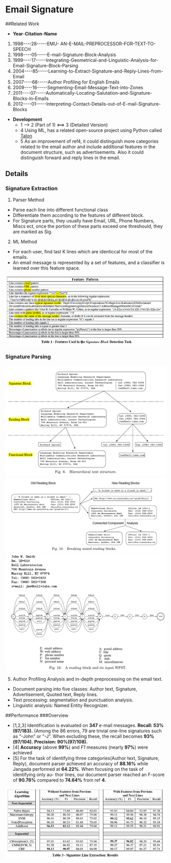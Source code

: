 # Email Signature

##Related Work 
 - **Year**-**Citation**-**Name**

1. 1998----28-----EMU- AN-E-MAIL-PREPROCESSOR-FOR-TEXT-TO-SPEECH
2. 1998----05-----E-mail-Signature-Block-Analysis
3. 1999----17-----Integrating-Geometrical-and-Linguistic-Analysis-for-Email-Signature-Block-Parsing
4. 2004----85-----Learning-to-Extract-Signature-and-Reply-Lines-from-Email
5. 2007----68-----Author Profiling for English Emails
6. 2009----16-----Segmenting-Email-Message-Text-into-Zones
7. 2011----07-----Automatically-Locating-Salutation-and-Signature-Blocks-in-Emails
8. 2012----01-----Interpreting-Contact-Details-out-of-E-mail-Signature-Blocks


- **Development**
  - 1 --> 2 (Part of 1) <==> 3 (Detailed Version)
  - 4 Using ML, has a related open-source project using Python called [Talon](https://github.com/mailgun/talon)
  - 5 As an improvement of ref4, it could distinguish more categories related to the email author and include additional features in the document structure, such as advertisements. Also it could distinguish forward and reply lines in the email.

## Details
### Signature Extraction
1. Parser Method
  - Parse each line into different functional class
  - Differentiate them according to the features of different block. 
  - For Signature parts, they usually have Email, URL, Phone Numbers, Miscs ect, once the portion of these parts exceed one threshould, they are marked as Sig.

2. ML Method
  - For each user, find last K lines which are identiccal for most of the emails.
  - An email message is represented by a set of features, and a classifier is
learned over this feature space.

![Screen Shot 2016-01-27 at 2.04.43 PM.png](img/D1B45FA00952AD4130BB007FA37FF4B9.png)

### Signature Parsing
![Screen Shot 2016-01-27 at 2.10.43 PM.png](img/FC88982F824B284519BC6823D6350779.png)
![Screen Shot 2016-01-27 at 2.11.13 PM.png](img/C976B739B1EE572FD3192CD10D1F51B3.png)
![Screen Shot 2016-01-27 at 2.13.58 PM.png](img/0C7A39A738C45F6380F11D30493DF6F1.png)

5. Author Profiling
  Analysis and in-depth preprocessing on the email text.
  - Document parsing into five classes: Author text, Signature, Advertisement, Quoted text, Reply lines. 
  - Text processing: segmentation and punctuation analysis.
  - Linguistic analysis: Named Entity Recognizer.
  

##Performance
###Overview
- [1,2,3] Identification is evaluated on __347__ e-mail messages. 
__Recall: 53% (97/183).__ (Among the 86 errors, 79 are trivial one-line signatures such as “-John” or “-J”. When excluding these, the recall becomes __93%(97/104).__ 
__Precision: 90%(97/108).__
- [4] __Accuracy__ (above __99%__) and _F1_ measures (nearly __97%__) were achieved
- [5] For the task of identifying three categories(Author text, Signature, Reply), document parser achieved an accuracy of __88.16%__ while Jangada performed at __64.22%__. When focusing on the task of identifying only au- thor lines, our document parser reached an F-score of __90.76%__ compared to __74.64%__ from ref __4__.

![Screen Shot 2016-01-27 at 2.04.09 PM.png](img/DFB054AB733CE5DDFF225E3DA3EC6F29.png)
